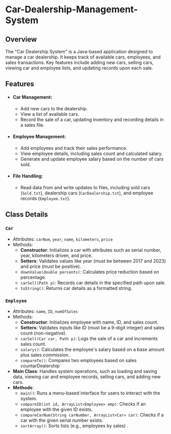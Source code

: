 # Car-Dealership-Management-System
## Overview
The "Car Dealership System" is a Java-based application designed to manage a car dealership. It keeps track of available cars, employees, and sales transactions. Key features include adding new cars, selling cars, viewing car and employee lists, and updating records upon each sale.

## Features
- #### **Car Management**:
  - Add new cars to the dealership.
  - View a list of available cars.
  - Record the sale of a car, updating inventory and recording details in a sales file.
- #### **Employee Management**:
  - Add employees and track their sales performance.
  - View employee details, including sales count and calculated salary.
  - Generate and update employee salary based on the number of cars sold.

- #### **File Handling**:
  - Read data from and write updates to files, including sold cars (`Sold.txt`), dealership cars (`CarDealership.txt`), and employee records (`Employee.txt`).
 
## Class Details
### `Car`
- Attributes: `carNum`, `year`, `name`, `kilometers`, `price`
- Methods:
    - **Constructor**: Initializes a car with attributes such as serial number, year, kilometers driven, and price.
    - **Setters**: Validates values like year (must be between 2017 and 2023) and price (must be positive).
    - `downValue(double percents)`: Calculates price reduction based on percentage.
    - `carSell(Path p)`: Records car details in the specified path upon sale.
    - `toString()`: Returns car details as a formatted string​.
 
### `Employee`
- Attributes: `name`, `ID`, `numOfSales`
- Methods:
    - **Constructor**: Initializes employee with name, ID, and sales count.
    - **Setters**: Validates inputs like ID (must be a 9-digit integer) and sales count (non-negative).
    - `carSell(Car car, Path p)`: Logs the sale of a car and increments sales count.
    - `salary()`: Calculates the employee's salary based on a base amount plus sales commission.
    - `compareTo()`: Compares two employees based on sales countarDealership`
- **Main Class**: Handles system operations, such as loading and saving data, viewing car and employee records, selling cars, and adding new cars.
-  **Methods**:
    - `main()`: Runs a menu-based interface for users to interact with the system.
    - `compareID(int id, ArrayList<Employee> emp)`: Checks if an employee with the given ID exists.
    - `compareCarNum(String carNumber, ArrayList<Car> car)`: Checks if a car with the given serial number exists.
    - `sortArray()`: Sorts lists (e.g., employees by sales) .
